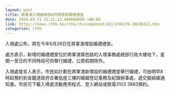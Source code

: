 ```yaml
---
layout: post
title: 將軍澳入境處總部6月將增設婚禮禮堂
date: 2024-03-11 21:21:13.000000000 +08:00
link: https://news.rthk.hk/rthk/ch/component/k2/1744176-20240311.htm
categories: rthk
---
```


入境處公布，將在今年6月26日在將軍澳增設婚禮禮堂。
 
處方表示，新增的婚禮禮堂位於將軍澳寶邑路的入境事務處總部行政大樓地下，星期一至日的不同時段可供舉行婚禮，公眾假期除外。
 
入境處發言人表示，市民如計劃在將軍澳新增設的婚禮禮堂舉行婚禮，可由明早8時起預約到金鐘道政府合署低座三樓的婚姻登記事務及紀錄辦事處，遞交擬結婚通知書。市民可下載入境處流動應用程式、登入網站或致電3102 3883預約。
